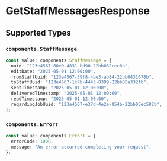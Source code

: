 # GetStaffMessagesResponse


## Supported Types

### `components.StaffMessage`

```typescript
const value: components.StaffMessage = {
  uuid: "123e4567-60e0-4831-bd90-22bb062cec8b",
  editDate: "2025-05-01 12:00:00",
  fromStaffUuid: "123e4567-39f8-4be3-ab84-22bb0431678b",
  toStaffUuid: "123e4567-1c7b-4443-8399-22bb05a332fb",
  sentTimestamp: "2025-05-01 12:00:00",
  deliveredTimestamp: "2025-05-01 12:00:00",
  readTimestamp: "2025-05-01 12:00:00",
  regardingJobUuid: "123e4567-e37d-4e2e-854b-22bb05ec582b",
};
```

### `components.ErrorT`

```typescript
const value: components.ErrorT = {
  errorCode: 1000,
  message: "An error occurred completing your request",
};
```

